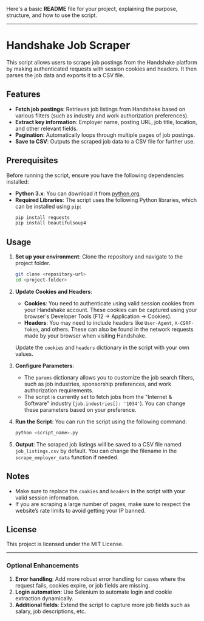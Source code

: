 Here's a basic **README** file for your project, explaining the purpose, structure, and how to use the script.

---

# Handshake Job Scraper

This script allows users to scrape job postings from the Handshake platform by making authenticated requests with session cookies and headers. It then parses the job data and exports it to a CSV file.

## Features
- **Fetch job postings**: Retrieves job listings from Handshake based on various filters (such as industry and work authorization preferences).
- **Extract key information**: Employer name, posting URL, job title, location, and other relevant fields.
- **Pagination**: Automatically loops through multiple pages of job postings.
- **Save to CSV**: Outputs the scraped job data to a CSV file for further use.

## Prerequisites
Before running the script, ensure you have the following dependencies installed:

- **Python 3.x**: You can download it from [python.org](https://www.python.org/downloads/).
- **Required Libraries**: The script uses the following Python libraries, which can be installed using `pip`:
    ```bash
    pip install requests
    pip install beautifulsoup4
    ```

## Usage
1. **Set up your environment**: Clone the repository and navigate to the project folder.
   ```bash
   git clone <repository-url>
   cd <project-folder>
   ```

2. **Update Cookies and Headers**:
   - **Cookies**: You need to authenticate using valid session cookies from your Handshake account. These cookies can be captured using your browser's Developer Tools (F12 -> Application -> Cookies).
   - **Headers**: You may need to include headers like `User-Agent`, `X-CSRF-Token`, and others. These can also be found in the network requests made by your browser when visiting Handshake.

   Update the `cookies` and `headers` dictionary in the script with your own values.

3. **Configure Parameters**:
   - The `params` dictionary allows you to customize the job search filters, such as job industries, sponsorship preferences, and work authorization requirements.
   - The script is currently set to fetch jobs from the "Internet & Software" industry (`job.industries[]: '1034'`). You can change these parameters based on your preference.

4. **Run the Script**:
   You can run the script using the following command:
   ```bash
   python <script_name>.py
   ```

5. **Output**:
   The scraped job listings will be saved to a CSV file named `job_listings.csv` by default. You can change the filename in the `scrape_employer_data` function if needed.



## Notes
- Make sure to replace the `cookies` and `headers` in the script with your valid session information.
- If you are scraping a large number of pages, make sure to respect the website’s rate limits to avoid getting your IP banned.

## License
This project is licensed under the MIT License.

--- 

### Optional Enhancements
1. **Error handling**: Add more robust error handling for cases where the request fails, cookies expire, or job fields are missing.
2. **Login automation**: Use Selenium to automate login and cookie extraction dynamically.
3. **Additional fields**: Extend the script to capture more job fields such as salary, job descriptions, etc.

